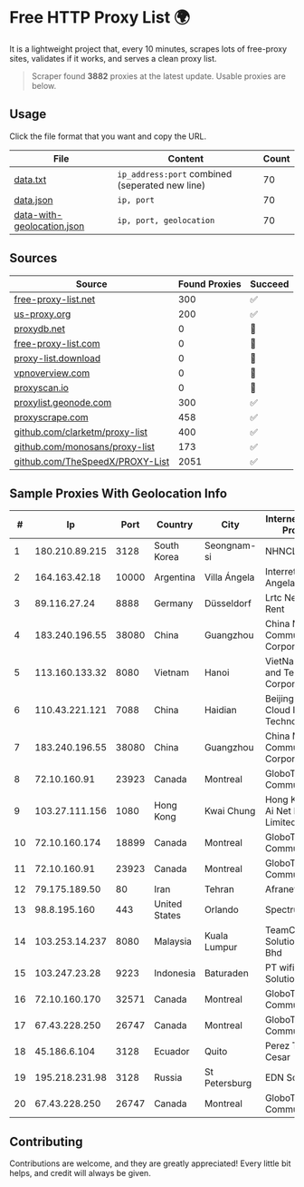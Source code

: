 
# Free HTTP Proxy List 🌍

It is a lightweight project that, every 10 minutes, scrapes lots of free-proxy sites, validates if it works, and serves a clean proxy list.


> Scraper found **3882** proxies at the latest update. Usable proxies are below.

## Usage

Click the file format that you want and copy the URL.


|File|Content|Count|
|----|-------|-----|
|[data.txt](https://raw.githubusercontent.com/themiralay/Proxy-List-World/master/data.txt)|`ip_address:port` combined (seperated new line)|70|
|[data.json](https://raw.githubusercontent.com/themiralay/Proxy-List-World/master/data.json)|`ip, port`|70|
|[data-with-geolocation.json](https://raw.githubusercontent.com/themiralay/Proxy-List-World/master/data-with-geolocation.json)|`ip, port, geolocation`|70|

## Sources

|Source|Found Proxies|Succeed|
|------|-------------|-------|
|[free-proxy-list.net](https://free-proxy-list.net)|300|✅|
|[us-proxy.org](https://www.us-proxy.org)|200|✅|
|[proxydb.net](http://proxydb.net)|0|🚫|
|[free-proxy-list.com](https://free-proxy-list.com/?page=&port=&type%5B%5D=http&type%5B%5D=https&up_time=0&search=Search)|0|🚫|
|[proxy-list.download](https://www.proxy-list.download/HTTP)|0|🚫|
|[vpnoverview.com](https://vpnoverview.com/privacy/anonymous-browsing/free-proxy-servers)|0|🚫|
|[proxyscan.io](https://www.proxyscan.io)|0|🚫|
|[proxylist.geonode.com](https://proxylist.geonode.com/api/proxy-list?limit=300&page=1&sort_by=lastChecked&sort_type=desc&protocols=http,https)|300|✅|
|[proxyscrape.com](https://api.proxyscrape.com/v2/?request=displayproxies&protocol=http&timeout=10000&country=all&ssl=all&anonymity=all)|458|✅|
|[github.com/clarketm/proxy-list](https://raw.githubusercontent.com/clarketm/proxy-list/master/proxy-list-raw.txt)|400|✅|
|[github.com/monosans/proxy-list](https://raw.githubusercontent.com/monosans/proxy-list/main/proxies/http.txt)|173|✅|
|[github.com/TheSpeedX/PROXY-List](https://raw.githubusercontent.com/TheSpeedX/PROXY-List/master/http.txt)|2051|✅|


## Sample Proxies With Geolocation Info

|#|Ip|Port|Country|City|Internet Service Provider|
|-|--|----|-------|----|-------------------------|
|1|180.210.89.215|3128|South Korea|Seongnam-si|NHNCLOUD|
|2|164.163.42.18|10000|Argentina|Villa Ángela|Interret Villa Angela SRL|
|3|89.116.27.24|8888|Germany|Düsseldorf|Lrtc Network Rent|
|4|183.240.196.55|38080|China|Guangzhou|China Mobile Communications Corporation|
|5|113.160.133.32|8080|Vietnam|Hanoi|VietNam Post and Telecom Corporation|
|6|110.43.221.121|7088|China|Haidian|Beijing Kingsoft Cloud Internet Technology Co|
|7|183.240.196.55|38080|China|Guangzhou|China Mobile Communications Corporation|
|8|72.10.160.91|23923|Canada|Montreal|GloboTech Communications|
|9|103.27.111.156|1080|Hong Kong|Kwai Chung|Hong Kong San Ai Net Int'l Limited|
|10|72.10.160.174|18899|Canada|Montreal|GloboTech Communications|
|11|72.10.160.91|23923|Canada|Montreal|GloboTech Communications|
|12|79.175.189.50|80|Iran|Tehran|Afranet|
|13|98.8.195.160|443|United States|Orlando|Spectrum|
|14|103.253.14.237|8080|Malaysia|Kuala Lumpur|TeamCloud Solution Sdn Bhd|
|15|103.247.23.28|9223|Indonesia|Baturaden|PT wifian Solution|
|16|72.10.160.170|32571|Canada|Montreal|GloboTech Communications|
|17|67.43.228.250|26747|Canada|Montreal|GloboTech Communications|
|18|45.186.6.104|3128|Ecuador|Quito|Perez Tito Julio Cesar|
|19|195.218.231.98|3128|Russia|St Petersburg|EDN Sovintel|
|20|67.43.228.250|26747|Canada|Montreal|GloboTech Communications|



## Contributing

Contributions are welcome, and they are greatly appreciated! Every
little bit helps, and credit will always be given.

